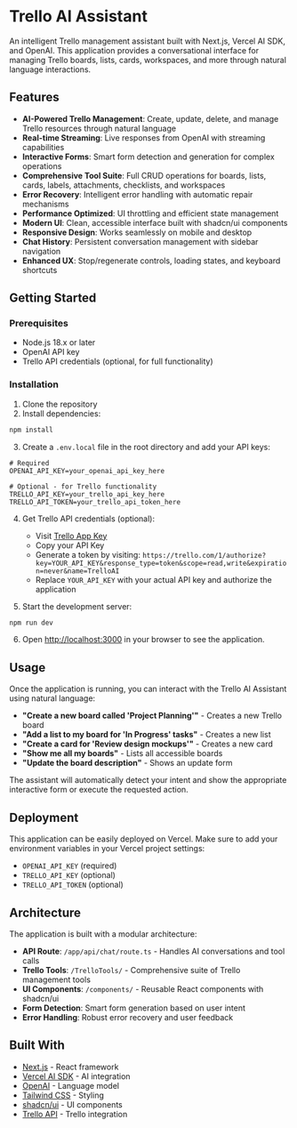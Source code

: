 # Trello AI Assistant

An intelligent Trello management assistant built with Next.js, Vercel AI SDK, and OpenAI. This application provides a conversational interface for managing Trello boards, lists, cards, workspaces, and more through natural language interactions.

## Features

- **AI-Powered Trello Management**: Create, update, delete, and manage Trello resources through natural language
- **Real-time Streaming**: Live responses from OpenAI with streaming capabilities
- **Interactive Forms**: Smart form detection and generation for complex operations
- **Comprehensive Tool Suite**: Full CRUD operations for boards, lists, cards, labels, attachments, checklists, and workspaces
- **Error Recovery**: Intelligent error handling with automatic repair mechanisms
- **Performance Optimized**: UI throttling and efficient state management
- **Modern UI**: Clean, accessible interface built with shadcn/ui components
- **Responsive Design**: Works seamlessly on mobile and desktop
- **Chat History**: Persistent conversation management with sidebar navigation
- **Enhanced UX**: Stop/regenerate controls, loading states, and keyboard shortcuts

## Getting Started

### Prerequisites

- Node.js 18.x or later
- OpenAI API key
- Trello API credentials (optional, for full functionality)

### Installation

1. Clone the repository
2. Install dependencies:

```bash
npm install
```

3. Create a `.env.local` file in the root directory and add your API keys:

```env
# Required
OPENAI_API_KEY=your_openai_api_key_here

# Optional - for Trello functionality
TRELLO_API_KEY=your_trello_api_key_here
TRELLO_API_TOKEN=your_trello_api_token_here
```

4. Get Trello API credentials (optional):

   - Visit [Trello App Key](https://trello.com/app-key)
   - Copy your API Key
   - Generate a token by visiting: `https://trello.com/1/authorize?key=YOUR_API_KEY&response_type=token&scope=read,write&expiration=never&name=TrelloAI`
   - Replace `YOUR_API_KEY` with your actual API key and authorize the application

5. Start the development server:

```bash
npm run dev
```

6. Open [http://localhost:3000](http://localhost:3000) in your browser to see the application.

## Usage

Once the application is running, you can interact with the Trello AI Assistant using natural language:

- **"Create a new board called 'Project Planning'"** - Creates a new Trello board
- **"Add a list to my board for 'In Progress' tasks"** - Creates a new list
- **"Create a card for 'Review design mockups'"** - Creates a new card
- **"Show me all my boards"** - Lists all accessible boards
- **"Update the board description"** - Shows an update form

The assistant will automatically detect your intent and show the appropriate interactive form or execute the requested action.

## Deployment

This application can be easily deployed on Vercel. Make sure to add your environment variables in your Vercel project settings:

- `OPENAI_API_KEY` (required)
- `TRELLO_API_KEY` (optional)
- `TRELLO_API_TOKEN` (optional)

## Architecture

The application is built with a modular architecture:

- **API Route**: `/app/api/chat/route.ts` - Handles AI conversations and tool calls
- **Trello Tools**: `/TrelloTools/` - Comprehensive suite of Trello management tools
- **UI Components**: `/components/` - Reusable React components with shadcn/ui
- **Form Detection**: Smart form generation based on user intent
- **Error Handling**: Robust error recovery and user feedback

## Built With

- [Next.js](https://nextjs.org/) - React framework
- [Vercel AI SDK](https://v5.ai-sdk.dev/) - AI integration
- [OpenAI](https://openai.com/) - Language model
- [Tailwind CSS](https://tailwindcss.com/) - Styling
- [shadcn/ui](https://ui.shadcn.com/) - UI components
- [Trello API](https://developer.atlassian.com/cloud/trello/) - Trello integration
